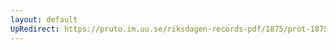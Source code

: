 ```yaml
---
layout: default
UpRedirect: https://pruto.im.uu.se/riksdagen-records-pdf/1875/prot-1875--ak--034/prot-1875--ak--034_047.pdf
---
```

